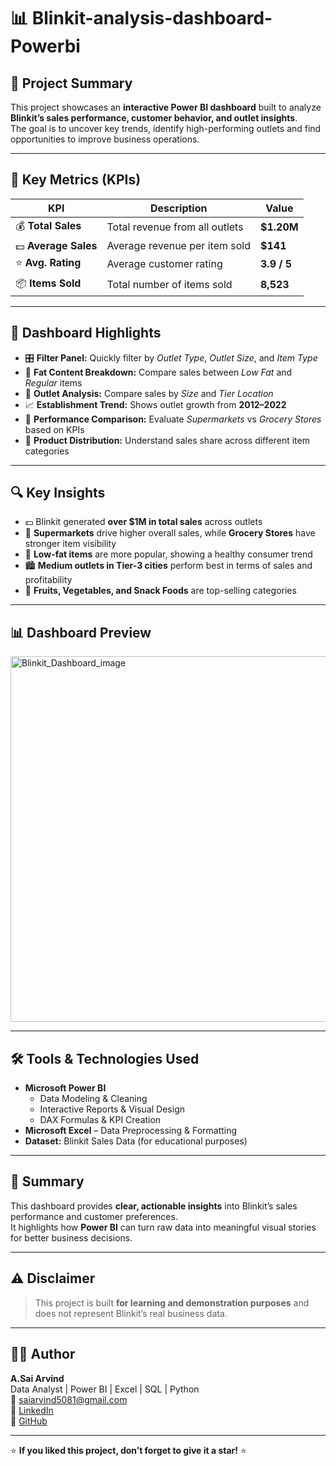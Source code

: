 # 📊 Blinkit-analysis-dashboard-Powerbi

## 🧭 Project Summary
This project showcases an **interactive Power BI dashboard** built to analyze **Blinkit’s sales performance, customer behavior, and outlet insights**.  
The goal is to uncover key trends, identify high-performing outlets and find opportunities to improve business operations.

---

## 🎯 Key Metrics (KPIs)

| KPI | Description | Value |
|------|--------------|--------|
| 💰 **Total Sales** | Total revenue from all outlets | **$1.20M** |
| 💵 **Average Sales** | Average revenue per item sold | **$141** |
| ⭐ **Avg. Rating** | Average customer rating | **3.9 / 5** |
| 📦 **Items Sold** | Total number of items sold | **8,523** |

---

## 🧩 Dashboard Highlights

- 🎛️ **Filter Panel:** Quickly filter by *Outlet Type*, *Outlet Size*, and *Item Type*   
- 🥗 **Fat Content Breakdown:** Compare sales between *Low Fat* and *Regular* items    
- 🏬 **Outlet Analysis:** Compare sales by *Size* and *Tier Location*
- 📈 **Establishment Trend:** Shows outlet growth from **2012–2022** 
- 🛒 **Performance Comparison:** Evaluate *Supermarkets* vs *Grocery Stores* based on KPIs
- 🍎 **Product Distribution:** Understand sales share across different item categories 

---

## 🔍 Key Insights

- 💵 Blinkit generated **over $1M in total sales** across outlets
- 🏪 **Supermarkets** drive higher overall sales, while **Grocery Stores** have stronger item visibility  
- 🥦 **Low-fat items** are more popular, showing a healthy consumer trend    
- 🏙️ **Medium outlets in Tier-3 cities** perform best in terms of sales and profitability
- 🍌 **Fruits, Vegetables, and Snack Foods** are top-selling categories  

---

## 📊 Dashboard Preview
<img width="1025" height="585" alt="Blinkit_Dashboard_image" src="https://github.com/user-attachments/assets/b9c8e868-59e1-4538-a340-59f671fda127" />


---

## 🛠️ Tools & Technologies Used

- **Microsoft Power BI**
  - Data Modeling & Cleaning
  - Interactive Reports & Visual Design
  - DAX Formulas & KPI Creation  
- **Microsoft Excel** – Data Preprocessing & Formatting  
- **Dataset:** Blinkit Sales Data (for educational purposes)

---

## 📘 Summary
This dashboard provides **clear, actionable insights** into Blinkit’s sales performance and customer preferences.  
It highlights how **Power BI** can turn raw data into meaningful visual stories for better business decisions.

---

## ⚠️ Disclaimer
> This project is built **for learning and demonstration purposes** and does not represent Blinkit’s real business data.

---

## 👨‍💻 Author
**A.Sai Arvind**  
Data Analyst | Power BI | Excel | SQL | Python  
📧 saiarvind5081@gmail.com  
🔗 [LinkedIn](www.linkedin.com/in/sai-arvind-13bb921a0)  
🔗 [GitHub](https://github.com/Sai-Arvind)

---

⭐ **If you liked this project, don’t forget to give it a star!** ⭐


